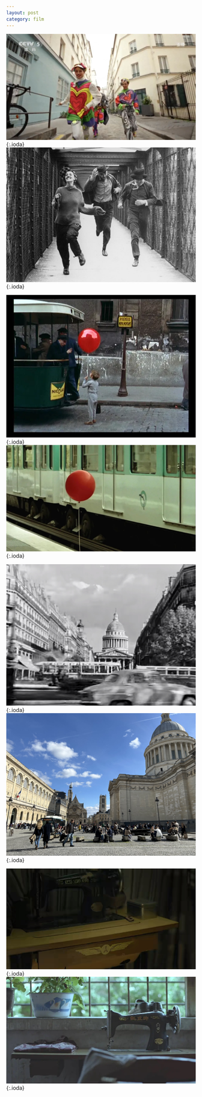```yaml
---
layout: post
category: film
---
```



![](images/blog2-1.jpg){:.ioda}
![](images/blog2-2.jpg){:.ioda}

![](images/IMG_4590.jpeg){:.ioda}
![](images/profile.jpeg){:.ioda}

![](images/IMG_1476.jpeg){:.ioda}
![](images/IMG_2242.jpeg){:.ioda}

![](images/IMG_1527.jpeg){:.ioda}
![](images/IMG_1839.jpeg){:.ioda}
